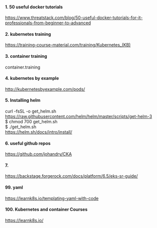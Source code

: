 #### 1. 50 useful docker tutorials
https://www.threatstack.com/blog/50-useful-docker-tutorials-for-it-professionals-from-beginner-to-advanced


#### 2. kubernetes training
https://training-course-material.com/training/Kubernetes_(KB)


#### 3. container training

container.training


#### 4. kubernetes by example
http://kubernetesbyexample.com/pods/


#### 5. Installing helm
curl -fsSL -o get_helm.sh https://raw.githubusercontent.com/helm/helm/master/scripts/get-helm-3 \
$ chmod 700 get_helm.sh \
$ ./get_helm.sh \
https://helm.sh/docs/intro/install/ 


#### 6. useful github repos
https://github.com/johandry/CKA

#### 7. 
https://backstage.forgerock.com/docs/platform/6.5/eks-sr-guide/

#### 99. yaml
https://learnk8s.io/templating-yaml-with-code


#### 100. Kubernetes and container Courses
https://learnk8s.io/
